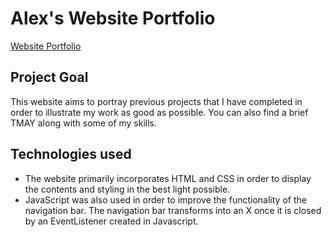 # Alex's Website Portfolio

[Website Portfolio](https://alexm710.github.io/web-portfolio/)

## Project Goal 
This website aims to portray previous projects that I have completed in order to illustrate my work as good as possible. You can also find a brief TMAY along with some of my skills. 
## Technologies used
- The website primarily incorporates HTML and CSS in order to display the contents and styling in the best light possible.
- JavaScript was also used in order to improve the functionality of the navigation bar. The navigation bar transforms into an X once it is closed by an EventListener created in Javascript.
